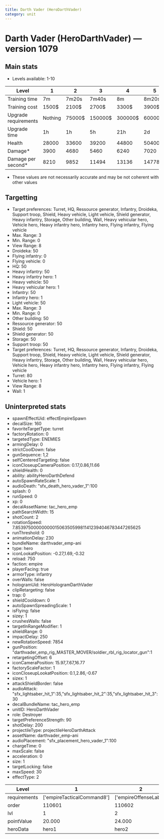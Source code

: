 ```yaml
---
title: Darth Vader (HeroDarthVader)
category: unit
---
```


# Darth Vader (HeroDarthVader) — version 1079

## Main stats

  * Levels available: 1-10

|Level               |1      |2     |3      |4      |5      |6      |7       |8       |9       |10      |
|--------------------|-------|------|-------|-------|-------|-------|--------|--------|--------|--------|
|Training time       |7m     |7m20s |7m40s  |8m     |8m20s  |8m40s  |9m      |9m20s   |9m40s   |10m     |
|Training cost       |1500$  |2100$ |2700$  |3300$  |3900$  |4500$  |5100$   |5700$   |6300$   |6900$   |
|Upgrade requirements|Nothing|75000$|150000$|300000$|600000$|900000$|1050000$|1200000$|3200000$|4800000$|
|Upgrade time        |1h     |1h    |5h     |21h    |2d     |4d     |6d      |1w2d    |1w5d    |2w      |
|Health              |28000  |33600 |39200  |44800  |50400  |56000  |61600   |67200   |72800   |84000   |
|Damage*             |3900   |4680  |5460   |6240   |7020   |7800   |8580    |9360    |10140   |11700   |
|Damage per second*  |8210   |9852  |11494  |13136  |14778  |16421  |18063   |19705   |21347   |24631   |

* These values are not necessarily accurate and may be not coherent with other values

## Targetting

  * Target preferences: Turret, HQ, Ressource generator, Infantry, Droideka, Support troop, Shield, Heavy vehicle, Light vehicle, Shield generator, Heavy infantry, Storage, Other building, Wall, Heavy vehicular hero, Vehicle hero, Heavy infantry hero, Infantry hero, Flying infantry, Flying vehicle
  * Max. Range: 3
  * Min. Range: 0
  * View Range: 8
  * Droideka: 50
  * Flying infantry: 0
  * Flying vehicle: 0
  * HQ: 50
  * Heavy infantry: 50
  * Heavy infantry hero: 1
  * Heavy vehicle: 50
  * Heavy vehicular hero: 1
  * Infantry: 50
  * Infantry hero: 1
  * Light vehicle: 50
  * Max. Range: 3
  * Min. Range: 0
  * Other building: 50
  * Ressource generator: 50
  * Shield: 50
  * Shield generator: 50
  * Storage: 50
  * Support troop: 50
  * Target preferences: Turret, HQ, Ressource generator, Infantry, Droideka, Support troop, Shield, Heavy vehicle, Light vehicle, Shield generator, Heavy infantry, Storage, Other building, Wall, Heavy vehicular hero, Vehicle hero, Heavy infantry hero, Infantry hero, Flying infantry, Flying vehicle
  * Turret: 80
  * Vehicle hero: 1
  * View Range: 8
  * Wall: 1

## Uninterpreted stats

  * spawnEffectUid: effectEmpireSpawn
  * decalSize: 160
  * favoriteTargetType: turret
  * factoryRotation: 0
  * targetedType: ENEMIES
  * armingDelay: 0
  * strictCoolDown: false
  * gunSequence: 1,2
  * selfCenteredTargeting: false
  * iconCloseupCameraPosition: 0.17,0.86,11.66
  * shieldHealth: 0
  * ability: abilityHeroDarthDefend
  * autoSpawnRateScale: 1
  * audioDeath: "sfx_death_hero_vader_1":100
  * splash: 0
  * runSpeed: 0
  * xp: 0
  * decalAssetName: tac_hero_emp
  * pathSearchWidth: 15
  * shotCount: 2
  * rotationSpeed: 7.8539750000000001506350599811412394046783447265625
  * runThreshold: 0
  * animationDelay: 230
  * bundleName: darthvader_emp-ani
  * type: hero
  * iconLookatPosition: -0.27,1.69,-0.32
  * reload: 750
  * faction: empire
  * playerFacing: true
  * armorType: infantry
  * overWalls: false
  * hologramUid: HeroHologramDarthVader
  * clipRetargeting: false
  * trap: 0
  * shieldCooldown: 0
  * autoSpawnSpreadingScale: 1
  * isFlying: false
  * sizey: 1
  * crushesWalls: false
  * targetInRangeModifier: 1
  * shieldRange: 0
  * impactDelay: 250
  * newRotationSpeed: 7854
  * gunPosition: "darthvader_emp_rig_MASTER_MOVER/soldier_rbl_rig_locator_gun":1
  * retargetingOffset: 6
  * iconCameraPosition: 15.97,7.67,16.77
  * factoryScaleFactor: 1
  * iconCloseupLookatPosition: 0.1,2.86,-0.67
  * sizex: 1
  * attackShieldBorder: false
  * audioAttack: "sfx_lightsaber_hit_1":35,"sfx_lightsaber_hit_2":35,"sfx_lightsaber_hit_3":30
  * decalBundleName: tac_hero_emp
  * unitID: HeroDarthVader
  * role: Destroyer
  * targetPreferenceStrength: 90
  * shotDelay: 200
  * projectileType: projectileHeroDarthAttack
  * assetName: darthvader_emp-ani
  * audioPlacement: "sfx_placement_hero_vader_1":100
  * chargeTime: 0
  * maxScale: false
  * acceleration: 0
  * size: 1
  * targetLocking: false
  * maxSpeed: 30
  * effectType: 2

|Level       |1                         |2                    |3                    |4                    |5                    |6                    |7                    |8                    |9                    |10                    |
|------------|--------------------------|---------------------|---------------------|---------------------|---------------------|---------------------|---------------------|---------------------|---------------------|----------------------|
|requirements|['empireTacticalCommand8']|['empireOffenseLab2']|['empireOffenseLab3']|['empireOffenseLab4']|['empireOffenseLab5']|['empireOffenseLab6']|['empireOffenseLab7']|['empireOffenseLab8']|['empireOffenseLab9']|['empireOffenseLab10']|
|order       |110601                    |110602               |110603               |110604               |110605               |110606               |110607               |110608               |110609               |110610                |
|lvl         |1                         |2                    |3                    |4                    |5                    |6                    |7                    |8                    |9                    |10                    |
|pointValue  |20.000                    |24.000               |28.000               |32.000               |36.000               |40.000               |44.000               |48.000               |52.000               |60.000                |
|heroData    |hero1                     |hero2                |hero3                |hero4                |hero5                |hero6                |hero7                |hero8                |hero9                |hero10                |

